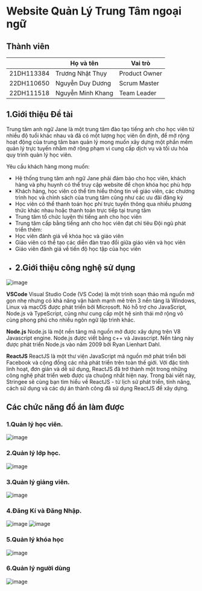 
# Website Quản Lý Trung Tâm ngoại ngữ
## Thành viên
| | Họ và tên | Vai trò |
| ------------- | ------------- | ------------- |
| 21DH113384 | Trương Nhật Thụy  | Product Owner  |
| 22DH110650 | Nguyễn Duy Dương | Scrum Master |
| 22DH111518 | Nguyễn Minh Khang | Team Leader  |
## 1.Giới thiệu Đề tài
Trung tâm anh ngữ Jane là một trung tâm đào tạo tiếng anh cho học viên từ nhiều độ tuổi khác nhau và đã có một lượng học viên ổn định, để mở rộng hoạt động của trung tâm ban quản lý mong muốn xây dựng một phần mềm quản lý trực tuyến nhằm mở rộng phạm vi cung cấp dịch vụ và tối ưu hóa quy trình quản lý học viên. 

Yêu cầu khách hàng mong muốn:
- Hệ thống trung tâm anh ngữ Jane phải đảm bảo cho học viên, khách hàng và phụ huynh có thể truy cập website để chọn khóa học phù hợp 
- Khách hàng, học viên có thể tìm hiểu thông tin về giáo viên, các chương trình học và chính sách của trung tâm cũng như các ưu đãi đăng ký
- Học viên có thể thanh toán học phí trực tuyến thông qua nhiều phương thức khác nhau hoặc thanh toán trực tiếp tại trung tâm
- Trung tâm tổ chức luyện thi tiếng anh cho học viên
- Trung tâm cấp bằng tiếng anh cho học viên đạt chỉ tiêu
Đội ngũ phát triển thêm:
- Học viên đánh giá về khóa học và giáo viên
- Giáo viên có thể tạo các diễn đàn trao đổi giữa giáo viên và học viên
- Giáo viên đánh giá về tiến độ học tập của học viên
- ## 2.Giới thiệu công nghệ sử dụng
![image](https://github.com/user-attachments/assets/a3ae765c-7155-40ee-aea3-2efe29997e9a)

**VSCode** Visual Studio Code (VS Code) là một trình soạn thảo mã nguồn mở gọn nhẹ nhưng có khả năng vận hành mạnh mẽ trên 3 nền tảng là Windows, Linux và macOS được phát triển bởi Microsoft. Nó hỗ trợ cho JavaScript, Node.js và TypeScript, cũng như cung cấp một hệ sinh thái mở rộng vô cùng phong phú cho nhiều ngôn ngữ lập trình khác. 

**Node.js** Node.js là một nền tảng mã nguồn mở được xây dựng trên V8 Javascript engine. Node.js được viết bằng c++ và Javascript. Nền tảng này được phát triển Node.js vào năm 2009 bởi Ryan Lienhart Dahl.

**ReactJS** ReactJS là một thư viện JavaScript mã nguồn mở phát triển bởi Facebook và cộng đồng các nhà phát triển trên toàn thế giới. Với đặc tính linh hoạt, đơn giản và dễ sử dụng, ReactJS đã trở thành một trong những công nghệ phát triển web được ưa chuộng nhất hiện nay. Trong bài viết này, Stringee sẽ cùng bạn tìm hiểu về ReactJS - từ lịch sử phát triển, tính năng, cách sử dụng và các dự án thành công đã sử dụng ReactJS để xây dựng.

## Các chức năng đồ án làm được
### 1.Quản lý học viên.
![image](https://github.com/user-attachments/assets/c004795b-784c-4a8e-ae10-9d6a49fbd753)

### 2.Quản lý lớp học.
![image](https://github.com/user-attachments/assets/6e89351d-cf8c-48f3-aea2-7ff72d919a43)

### 3.Quản lý giảng viên.
![image](https://github.com/user-attachments/assets/b936ed40-c3ad-41bd-b4ec-36c1775209d1)

### 4.Đăng Kí và Đăng Nhập.
![image](https://github.com/user-attachments/assets/37f06b7c-8e54-4a04-9abc-05de12a454a8)
![image](https://github.com/user-attachments/assets/9a0c185a-2295-446b-8be3-4bd6020b5c2d)

### 5.Quản lý khóa học
![image](https://github.com/user-attachments/assets/a89f39f2-a64e-4d5c-af4a-189a26f851d6)

### 6.Quản lý người dùng
![image](https://github.com/user-attachments/assets/1dd59a0a-1337-44d4-848d-3b998d0bfa82)


